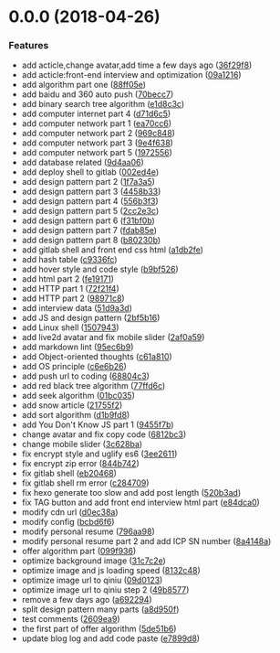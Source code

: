 <a name="0.0.0"></a>
# 0.0.0 (2018-04-26)


### Features

* add acticle,change avatar,add time a few days ago ([36f29f8](http://120.79.62.126:10022/towavephone/TowavePhoneBlog/commits/36f29f8))
* add acticle:front-end interview and optimization ([09a1216](http://120.79.62.126:10022/towavephone/TowavePhoneBlog/commits/09a1216))
* add algorithm part one ([88ff05e](http://120.79.62.126:10022/towavephone/TowavePhoneBlog/commits/88ff05e))
* add baidu and 360 auto push ([70becc7](http://120.79.62.126:10022/towavephone/TowavePhoneBlog/commits/70becc7))
* add binary search tree algorithm ([e1d8c3c](http://120.79.62.126:10022/towavephone/TowavePhoneBlog/commits/e1d8c3c))
* add computer internet part 4 ([d71d6c5](http://120.79.62.126:10022/towavephone/TowavePhoneBlog/commits/d71d6c5))
* add computer network part 1 ([ea70cc6](http://120.79.62.126:10022/towavephone/TowavePhoneBlog/commits/ea70cc6))
* add computer network part 2 ([969c848](http://120.79.62.126:10022/towavephone/TowavePhoneBlog/commits/969c848))
* add computer network part 3 ([9e4f638](http://120.79.62.126:10022/towavephone/TowavePhoneBlog/commits/9e4f638))
* add computer network part 5 ([1972556](http://120.79.62.126:10022/towavephone/TowavePhoneBlog/commits/1972556))
* add database related ([9d4aa06](http://120.79.62.126:10022/towavephone/TowavePhoneBlog/commits/9d4aa06))
* add deploy shell to gitlab ([002ed4e](http://120.79.62.126:10022/towavephone/TowavePhoneBlog/commits/002ed4e))
* add design pattern part 2 ([1f7a3a5](http://120.79.62.126:10022/towavephone/TowavePhoneBlog/commits/1f7a3a5))
* add design pattern part 3 ([4458b33](http://120.79.62.126:10022/towavephone/TowavePhoneBlog/commits/4458b33))
* add design pattern part 4 ([556b3f3](http://120.79.62.126:10022/towavephone/TowavePhoneBlog/commits/556b3f3))
* add design pattern part 5 ([2cc2e3c](http://120.79.62.126:10022/towavephone/TowavePhoneBlog/commits/2cc2e3c))
* add design pattern part 6 ([f31bf0b](http://120.79.62.126:10022/towavephone/TowavePhoneBlog/commits/f31bf0b))
* add design pattern part 7 ([fdab85e](http://120.79.62.126:10022/towavephone/TowavePhoneBlog/commits/fdab85e))
* add design pattern part 8 ([b80230b](http://120.79.62.126:10022/towavephone/TowavePhoneBlog/commits/b80230b))
* add gitlab shell and front end css html ([a1db2fe](http://120.79.62.126:10022/towavephone/TowavePhoneBlog/commits/a1db2fe))
* add hash table ([c9336fc](http://120.79.62.126:10022/towavephone/TowavePhoneBlog/commits/c9336fc))
* add hover style and code style ([b9bf526](http://120.79.62.126:10022/towavephone/TowavePhoneBlog/commits/b9bf526))
* add html part 2 ([fe19171](http://120.79.62.126:10022/towavephone/TowavePhoneBlog/commits/fe19171))
* add HTTP part 1 ([72f21f4](http://120.79.62.126:10022/towavephone/TowavePhoneBlog/commits/72f21f4))
* add HTTP part 2 ([98971c8](http://120.79.62.126:10022/towavephone/TowavePhoneBlog/commits/98971c8))
* add interview data ([51d9a3d](http://120.79.62.126:10022/towavephone/TowavePhoneBlog/commits/51d9a3d))
* add JS and design pattern ([2bf5b16](http://120.79.62.126:10022/towavephone/TowavePhoneBlog/commits/2bf5b16))
* add Linux shell ([1507943](http://120.79.62.126:10022/towavephone/TowavePhoneBlog/commits/1507943))
* add live2d avatar and fix mobile slider ([2af0a59](http://120.79.62.126:10022/towavephone/TowavePhoneBlog/commits/2af0a59))
* add markdown lint ([95ec6b9](http://120.79.62.126:10022/towavephone/TowavePhoneBlog/commits/95ec6b9))
* add Object-oriented thoughts ([c61a810](http://120.79.62.126:10022/towavephone/TowavePhoneBlog/commits/c61a810))
* add OS principle ([c6e6b26](http://120.79.62.126:10022/towavephone/TowavePhoneBlog/commits/c6e6b26))
* add push url to coding ([68804c3](http://120.79.62.126:10022/towavephone/TowavePhoneBlog/commits/68804c3))
* add red black tree algorithm ([77ffd6c](http://120.79.62.126:10022/towavephone/TowavePhoneBlog/commits/77ffd6c))
* add seek algorithm ([01bc035](http://120.79.62.126:10022/towavephone/TowavePhoneBlog/commits/01bc035))
* add snow article ([21755f2](http://120.79.62.126:10022/towavephone/TowavePhoneBlog/commits/21755f2))
* add sort algorithm ([d1b9fd8](http://120.79.62.126:10022/towavephone/TowavePhoneBlog/commits/d1b9fd8))
* add You Don't Know JS part 1 ([9455f7b](http://120.79.62.126:10022/towavephone/TowavePhoneBlog/commits/9455f7b))
* change avatar and fix copy code ([6812bc3](http://120.79.62.126:10022/towavephone/TowavePhoneBlog/commits/6812bc3))
* change mobile slider ([3c628ba](http://120.79.62.126:10022/towavephone/TowavePhoneBlog/commits/3c628ba))
* fix encrypt style and uglify es6 ([3ee2611](http://120.79.62.126:10022/towavephone/TowavePhoneBlog/commits/3ee2611))
* fix encrypt zip error ([844b742](http://120.79.62.126:10022/towavephone/TowavePhoneBlog/commits/844b742))
* fix gitlab shell ([eb20468](http://120.79.62.126:10022/towavephone/TowavePhoneBlog/commits/eb20468))
* fix gitlab shell rm error ([c284709](http://120.79.62.126:10022/towavephone/TowavePhoneBlog/commits/c284709))
* fix hexo generate too slow and add post length ([520b3ad](http://120.79.62.126:10022/towavephone/TowavePhoneBlog/commits/520b3ad))
* fix TAG button and add front end interview html part ([e84dca0](http://120.79.62.126:10022/towavephone/TowavePhoneBlog/commits/e84dca0))
* modify cdn url ([d0ec38a](http://120.79.62.126:10022/towavephone/TowavePhoneBlog/commits/d0ec38a))
* modify config ([bcbd6f6](http://120.79.62.126:10022/towavephone/TowavePhoneBlog/commits/bcbd6f6))
* modify personal resume ([796aa98](http://120.79.62.126:10022/towavephone/TowavePhoneBlog/commits/796aa98))
* modify personal resume part 2 and add ICP SN number ([8a4148a](http://120.79.62.126:10022/towavephone/TowavePhoneBlog/commits/8a4148a))
* offer algorithm part ([099f936](http://120.79.62.126:10022/towavephone/TowavePhoneBlog/commits/099f936))
* optimize background image ([31c7c2e](http://120.79.62.126:10022/towavephone/TowavePhoneBlog/commits/31c7c2e))
* optimize image and js loading speed ([8132c48](http://120.79.62.126:10022/towavephone/TowavePhoneBlog/commits/8132c48))
* optimize image url to qiniu ([09d0123](http://120.79.62.126:10022/towavephone/TowavePhoneBlog/commits/09d0123))
* optimize image url to qiniu step 2 ([49b8577](http://120.79.62.126:10022/towavephone/TowavePhoneBlog/commits/49b8577))
* remove a few days ago ([a692294](http://120.79.62.126:10022/towavephone/TowavePhoneBlog/commits/a692294))
* split design pattern many parts ([a8d950f](http://120.79.62.126:10022/towavephone/TowavePhoneBlog/commits/a8d950f))
* test comments ([2609ea9](http://120.79.62.126:10022/towavephone/TowavePhoneBlog/commits/2609ea9))
* the first part of offer algorithm ([5de51b6](http://120.79.62.126:10022/towavephone/TowavePhoneBlog/commits/5de51b6))
* update blog log and add code paste ([e7899d8](http://120.79.62.126:10022/towavephone/TowavePhoneBlog/commits/e7899d8))



